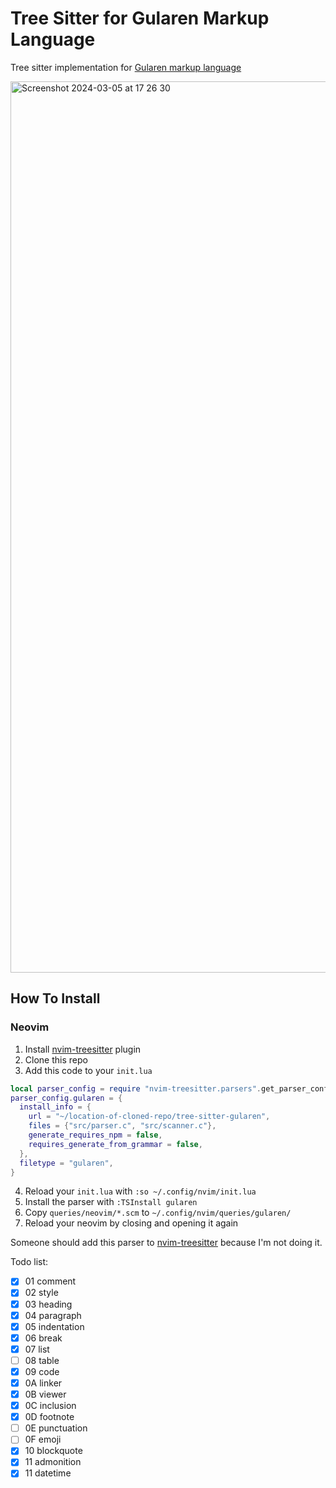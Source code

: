 # Tree Sitter for Gularen Markup Language

Tree sitter implementation for [Gularen markup language](https://github.com/noorwachid/gularen/)

<img width="1426" alt="Screenshot 2024-03-05 at 17 26 30" src="https://github.com/noorwachid/tree-sitter-gularen/assets/42460975/723c6991-6048-4d06-b9f1-f2d6ba8f3b82">

## How To Install
### Neovim
1. Install [nvim-treesitter](https://github.com/nvim-treesitter/nvim-treesitter/) plugin
2. Clone this repo
3. Add this code to your `init.lua` 
  ```lua
  local parser_config = require "nvim-treesitter.parsers".get_parser_configs()
  parser_config.gularen = {
    install_info = {
      url = "~/location-of-cloned-repo/tree-sitter-gularen",
      files = {"src/parser.c", "src/scanner.c"},
      generate_requires_npm = false,
      requires_generate_from_grammar = false,
    },
    filetype = "gularen",
  }
  ```
4. Reload your `init.lua` with `:so ~/.config/nvim/init.lua`
5. Install the parser with `:TSInstall gularen`
6. Copy `queries/neovim/*.scm` to `~/.config/nvim/queries/gularen/`
7. Reload your neovim by closing and opening it again

Someone should add this parser to [nvim-treesitter](https://github.com/nvim-treesitter/nvim-treesitter/) because I'm not doing it.

Todo list:
- [x] 01 comment
- [x] 02 style
- [x] 03 heading
- [x] 04 paragraph
- [x] 05 indentation
- [x] 06 break
- [x] 07 list
- [ ] 08 table
- [x] 09 code
- [x] 0A linker
- [x] 0B viewer
- [x] 0C inclusion
- [x] 0D footnote
- [ ] 0E punctuation
- [ ] 0F emoji
- [x] 10 blockquote
- [x] 11 admonition
- [x] 11 datetime
